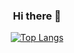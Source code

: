 <div align="center">

### Hi there 👋


[![Top Langs](https://github-readme-stats.vercel.app/api/top-langs/?username=akshxl09)](https://github.com/akshxl09/github-readme-stats)
</div>
<!--
**akshxl09/akshxl09** is a ✨ _special_ ✨ repository because its `README.md` (this file) appears on your GitHub profile.

Here are some ideas to get you started:

- 🔭 I’m currently working on ...
- 🌱 I’m currently learning ...
- 👯 I’m looking to collaborate on ...
- 🤔 I’m looking for help with ...
- 💬 Ask me about ...
- 📫 How to reach me: ...
- 😄 Pronouns: ...
- ⚡ Fun fact: ...
-->
